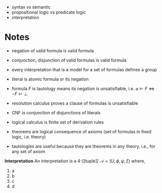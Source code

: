 
- syntax vs semantic
- propositional logic vs predicate logic
- interpretation


# Notes 

- negation of valid formula is valid formula
- conjunction, disjunction of valid formulas is valid formula
- every interpretation that is a model for a set of formulas defines a group
- literal is atomic formula or its negation
- formula $F$ is tautology means its negation is unsatisfiable, i.e. $\varnothing \models F \iff \neg F \models \bot$
- resolution calculus proves a clause of formulas is unsatisfiable
- CNF is conjunction of disjunctions of literals
- logical calculus is finite set of derivation rules
- theorems are logical consequence of axioms (set of formulas in fixed logic, i.e. theory)


- tautologies are useful because they are theorems in any theory, i.e., for any set of axiom


**Interpretation**
An interpretation is a 4-[[tuple]] $\mathcal{A} = (U, \phi, \psi, \xi )$ where,
1. a
2. b
3. c
4. d


